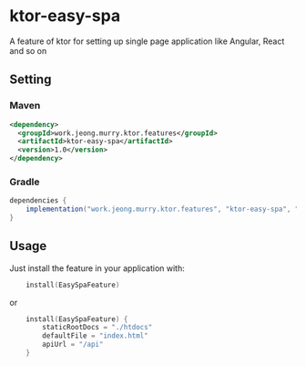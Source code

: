 # ktor-easy-spa
A feature of ktor for setting up single page application like Angular, React and so on

## Setting
### Maven
```xml
<dependency>
  <groupId>work.jeong.murry.ktor.features</groupId>
  <artifactId>ktor-easy-spa</artifactId>
  <version>1.0</version>
</dependency>
```
### Gradle
```groovy
dependencies {
    implementation("work.jeong.murry.ktor.features", "ktor-easy-spa", "{latest_version}")
}
```

## Usage
Just install the feature in your application with:
```kotlin
    install(EasySpaFeature)
```
or
```kotlin
    install(EasySpaFeature) {
        staticRootDocs = "./htdocs"
        defaultFile = "index.html"
        apiUrl = "/api"
    }
```
